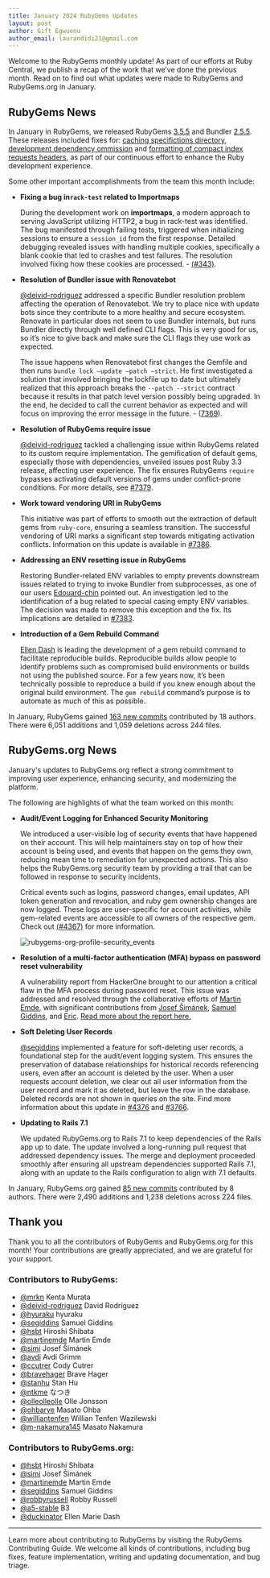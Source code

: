 ```yaml
---
title: January 2024 RubyGems Updates
layout: post
author: Gift Egwuenu
author_email: laurandidi21@gmail.com
---
```


Welcome to the RubyGems monthly update! As part of our efforts at Ruby Central, we publish a recap of the work that we’ve done the previous month. Read on to find out what updates were made to RubyGems and RubyGems.org in January.

## RubyGems News

In January in RubyGems, we released RubyGems [3.5.5](https://github.com/rubygems/rubygems/blob/master/CHANGELOG.md#355--2024-01-18) and Bundler [2.5.5](https://github.com/rubygems/rubygems/blob/master/bundler/CHANGELOG.md#255-january-18-2024). These releases included fixes for: [caching specifictions directory](https://github.com/rubygems/rubygems/pull/7331), [development dependency ommission](https://github.com/rubygems/rubygems/pull/7358) and [formatting of compact index requests headers](https://github.com/rubygems/rubygems/pull/7352), as part of our continuous effort to enhance the Ruby development experience.

Some other important accomplishments from the team this month include:

- **Fixing a bug in`rack-test` related to Importmaps**

    During the development work on **importmaps**, a modern approach to serving JavaScript utilizing HTTP2, a bug in rack-test was identified. The bug manifested through failing tests, triggered when initializing sessions to ensure a `session_id` from the first response. Detailed debugging revealed issues with handling multiple cookies, specifically a blank cookie that led to crashes and test failures. The resolution involved fixing how these cookies are processed. - [(#343)](https://github.com/rack/rack-test/pull/343).
    
- **Resolution of Bundler issue with Renovatebot**

    [@deivid-rodriguez](https://github.com/deivid-rodriguez) addressed a specific Bundler resolution problem affecting the operation of Renovatebot. We try to place nice with update bots since they contribute to a more healthy and secure ecosystem. Renovate in particular does not seem to use Bundler internals, but runs Bundler directly through well defined CLI flags. This is very good for us, so it’s nice to give back and make sure the CLI flags they use work as expected.
    
    The issue happens when Renovatebot first changes the Gemfile and then runs `bundle lock –update –patch –strict`. He first investigated a solution that involved bringing the lockfile up to date but ultimately realized that this approach breaks the `--patch --strict` contract because it results in that patch level version possibly being upgraded. In the end, he decided to call the current behavior as expected and will focus on improving the error message in the future. - ([7369](https://github.com/rubygems/rubygems/issues/7369)).

- **Resolution of RubyGems require issue**
   
   [@deivid-rodriguez](https://github.com/deivid-rodriguez)  tackled a challenging issue within RubyGems related to its custom require implementation. The gemification of default gems, especially those with dependencies, unveiled issues post Ruby 3.3 release, affecting user experience. The fix ensures RubyGems `require` bypasses activating default versions of gems under conflict-prone conditions. For more details, see [#7379](https://github.com/rubygems/rubygems/pull/7379).

- **Work toward vendoring URI in RubyGems**

    This initiative was part of efforts to smooth out the extraction of default gems from `ruby-core`, ensuring a seamless transition. The successful vendoring of URI marks a significant step towards mitigating activation conflicts. Information on this update is available in [#7386](https://github.com/rubygems/rubygems/pull/7386).

- **Addressing an ENV resetting issue in RubyGems**

    Restoring Bundler-related ENV variables to empty prevents downstream issues related to trying to invoke Bundler from subprocesses, as one of our users [Edouard-chin](https://github.com/Edouard-chin) pointed out. An investigation led to the identification of a bug related to special casing empty ENV variables. The decision was made to remove this exception and the fix. Its implications are detailed in [#7383](https://github.com/rubygems/rubygems/pull/7383).

- **Introduction of a Gem Rebuild Command**

    [Ellen Dash](https://github.com/duckinator) is leading the development of a gem rebuild command to facilitate reproducible builds. Reproducible builds allow people to identify problems such as compromised build environments or builds not using the published source. For a few years now, it’s been technically possible to reproduce a build if you knew enough about the original build environment. The `gem rebuild` command’s purpose is to automate as much of this as possible.

In January, RubyGems gained [163 new commits](https://github.com/rubygems/rubygems/compare/master@%7B2024-1-01%7D...master@%7B2024-1-31%7D) contributed by 18 authors. There were 6,051 additions and 1,059 deletions across 244 files.

## RubyGems.org News

January's updates to RubyGems.org reflect a strong commitment to improving user experience, enhancing security, and modernizing the platform. 

The following are highlights of what the team worked on this month:

- **Audit/Event Logging for Enhanced Security Monitoring**

    We introduced a user-visible log of security events that have happened on their account. This will help maintainers stay on top of how their account is being used, and events that happen on the gems they own, reducing mean time to remediation for unexpected actions. This also helps the RubyGems.org security team by providing a trail that can be followed in response to security incidents.

    Critical events such as logins, password changes, email updates, API token generation and revocation, and ruby gem ownership changes are now logged. These logs are user-specific for account activities, while gem-related events are accessible to all owners of the respective gem. Check out [(#4367)](https://github.com/rubygems/rubygems.org/pull/4367 ) for more information.
    
    ![rubygems-org-profile-security_events](https://res.cloudinary.com/lauragift/image/upload/w_490,h_450/v1708150450/rykoTmOop_vnbkhk.png)

- **Resolution of a multi-factor authentication (MFA) bypass on password reset vulnerability**

    A vulnerability report from HackerOne brought to our attention a critical flaw in the MFA process during password reset. This issue was addressed and resolved through the collaborative efforts of [Martin Emde](https://github.com/martinemde), with significant contributions from [Josef Šimánek](https://github.com/simi), [Samuel Giddins](https://github.com/segiddins), and [Eric](https://github.com/ericherscovich). [Read more about the report here.](https://github.com/rubygems/rubygems.org/security/advisories/GHSA-4v23-vj8h-7jp2)

- **Soft Deleting User Records**

    [@segiddins](https://github.com/segiddins) implemented a feature for soft-deleting user records, a foundational step for the audit/event logging system. This ensures the preservation of database relationships for historical records referencing users, even after an account is deleted by the user. When a user requests account deletion, we clear out all user information from the user record and mark it as deleted, but leave the row in the database. Deleted records are not shown in queries on the site. Find more information about this update in [#4376](https://github.com/rubygems/rubygems.org/pull/4376) and [#3766](https://github.com/rubygems/rubygems.org/pull/3766).

- **Updating to Rails 7.1**

  We updated RubyGems.org to Rails 7.1 to keep dependencies of the Rails app up to date. The update involved a long-running pull request that addressed dependency issues. The merge and deployment proceeded smoothly after ensuring all upstream dependencies supported Rails 7.1, along with an update to the Rails configuration to align with 7.1 defaults.

In January, RubyGems.org gained [85 new commits](https://github.com/rubygems/rubygems.org/compare/master@%7B2024-1-01%7D...master@%7B2024-1-31%7D) contributed by 8 authors. There were 2,490 additions and 1,238 deletions across 224 files.

## Thank you

Thank you to all the contributors of RubyGems and RubyGems.org for this month! Your contributions are greatly appreciated, and we are grateful for your support.

### Contributors to RubyGems:

- [@mrkn](https://github.com/mrkn) Kenta Murata
- [@deivid-rodriguez](https://github.com/deivid-rodriguez) David Rodríguez
- [@hyuraku](https://github.com/hyuraku) hyuraku
- [@segiddins](https://github.com/segiddins) Samuel Giddins
- [@hsbt](https://github.com/hsbt) Hiroshi Shibata
- [@martinemde](https://github.com/martinemde) Martin Emde
- [@simi](https://github.com/simi) Josef Šimánek
- [@avdi](https://github.com/avdi) Avdi Grimm
- [@ccutrer](https://github.com/ccutrer) Cody Cutrer
- [@bravehager](https://github.com/bravehager) Brave Hager
- [@stanhu](https://github.com/stanhu) Stan Hu
- [@ntkme](https://github.com/ntkme) なつき
- [@olleolleolle](https://github.com/olleolleolle) Olle Jonsson
- [@ohbarye](https://github.com/ohbarye) Masato Ohba
- [@williantenfen](https://github.com/williantenfen) Willian Tenfen Wazilewski
- [@m-nakamura145](https://github.com/m-nakamura145) Masato Nakamura


### Contributors to RubyGems.org:
- [@hsbt](https://github.com/hsbt) Hiroshi Shibata
- [@simi](https://github.com/simi) Josef Šimánek
- [@martinemde](https://github.com/martinemde) Martin Emde
- [@segiddins](https://github.com/segiddins) Samuel Giddins
- [@robbyrussell](https://github.com/robbyrussell) Robby Russell
- [@a5-stable](https://github.com/a5-stable) B3
- [@duckinator](https://github.com/duckinator) Ellen Marie Dash

---
Learn more about contributing to RubyGems by visiting the RubyGems Contributing Guide. We welcome all kinds of contributions, including bug fixes, feature implementation, writing and updating documentation, and bug triage.